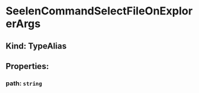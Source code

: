 # **SeelenCommandSelectFileOnExplorerArgs**

## **Kind: TypeAlias**

## **Properties**:

### path: `string`
